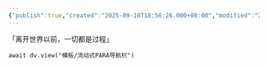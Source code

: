 ```yaml
---
{"publish":true,"created":"2025-09-18T18:56:26.000+08:00","modified":"2025-09-18T18:56:26.000+08:00","cssclasses":""}
---
```


「离开世界以前，一切都是过程」

```dataviewjs
await dv.view("模板/流动式PARA导航栏")
```